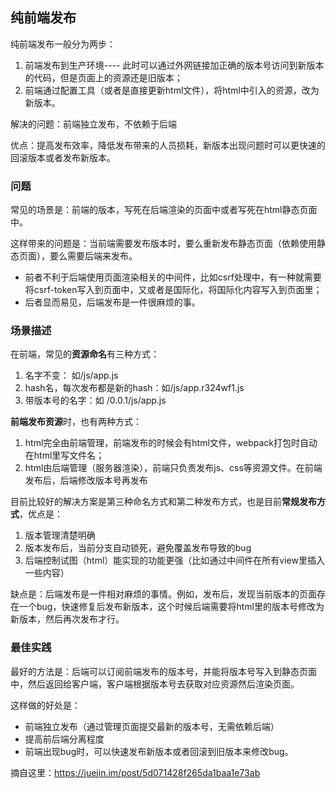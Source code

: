 ## 纯前端发布

纯前端发布一般分为两步：

1. 前端发布到生产环境---- 此时可以通过外网链接加正确的版本号访问到新版本的代码，但是页面上的资源还是旧版本；
2. 前端通过配置工具（或者是直接更新html文件），将html中引入的资源，改为新版本。

解决的问题：前端独立发布，不依赖于后端

优点：提高发布效率，降低发布带来的人员损耗，新版本出现问题时可以更快速的回滚版本或者发布新版本。



### 问题

常见的场景是：前端的版本，写死在后端渲染的页面中或者写死在html静态页面中。

这样带来的问题是：当前端需要发布版本时，要么重新发布静态页面（依赖使用静态页面），要么需要后端来发布。

* 前者不利于后端使用页面渲染相关的中间件，比如csrf处理中，有一种就需要将csrf-token写入到页面中，又或者是国际化，将国际化内容写入到页面里；
* 后者显而易见，后端发布是一件很麻烦的事。

### 场景描述

在前端，常见的**资源命名**有三种方式：

1. 名字不变： 如/js/app.js
2. hash名，每次发布都是新的hash：如/js/app.r324wf1.js
3. 带版本号的名字：如 /0.0.1/js/app.js

**前端发布资源**时，也有两种方式：

1. html完全由前端管理，前端发布的时候会有html文件，webpack打包时自动在html里写文件名；
2. html由后端管理（服务器渲染），前端只负责发布js、css等资源文件。在前端发布后，后端修改版本号再发布

目前比较好的解决方案是第三种命名方式和第二种发布方式，也是目前**常规发布方式**，优点是：

1. 版本管理清楚明确
2. 版本发布后，当前分支自动锁死，避免覆盖发布导致的bug
3. 后端控制试图（html）能实现的功能更强（比如通过中间件在所有view里插入一些内容）

缺点是：后端发布是一件相对麻烦的事情。例如，发布后，发现当前版本的页面存在一个bug，快速修复后发布新版本，这个时候后端需要将html里的版本号修改为新版本，然后再次发布才行。

### 最佳实践

最好的方法是：后端可以订阅前端发布的版本号，并能将版本号写入到静态页面中，然后返回给客户端，客户端根据版本号去获取对应资源然后渲染页面。

这样做的好处是：

* 前端独立发布（通过管理页面提交最新的版本号，无需依赖后端）
* 提高前后端分离程度
* 前端出现bug时，可以快速发布新版本或者回滚到旧版本来修改bug。



摘自这里：https://juejin.im/post/5d071428f265da1baa1e73ab

